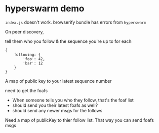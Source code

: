# hyperswarm demo

`index.js` doesn't work. browserify bundle has errors from `hyperswarm` 

On peer discovery,

tell them who you follow & the sequence you're up to for each

```
{
    following: {
        'foo': 42,
        'bar': 12
    }
}
```
A map of public key to your latest sequence number

need to get the foafs
* When someone tells you who they follow, that's the foaf list
* should send you their latest foafs as well?
* should send any newer msgs for the follows

Need a map of publicKey to thier follow list. That way you can send foafs msgs



